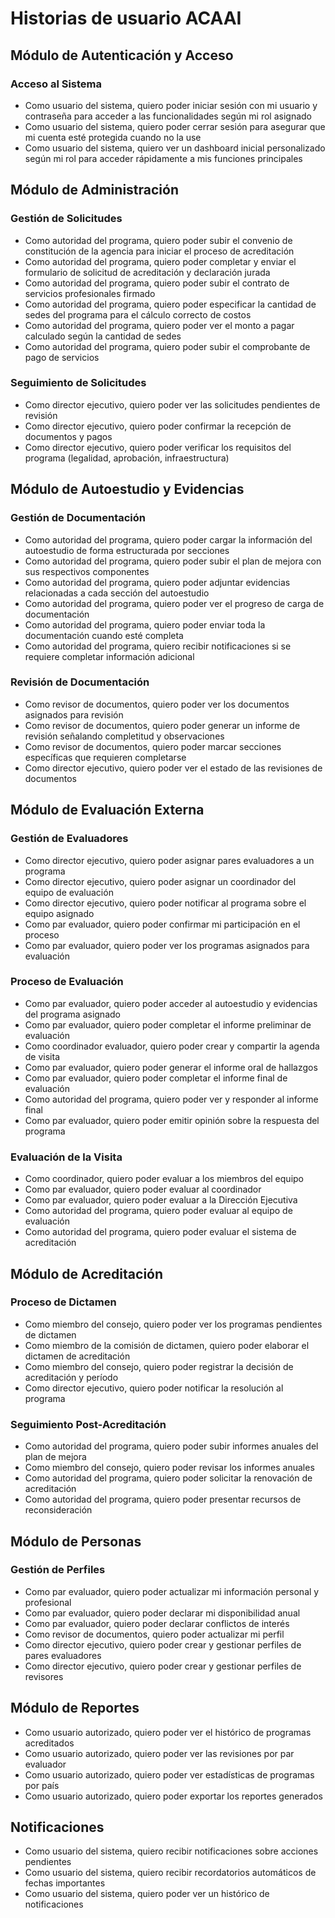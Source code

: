 # Historias de usuario ACAAI

## Módulo de Autenticación y Acceso

### Acceso al Sistema

- Como usuario del sistema, quiero poder iniciar sesión con mi usuario y contraseña para acceder a las funcionalidades según mi rol asignado
- Como usuario del sistema, quiero poder cerrar sesión para asegurar que mi cuenta esté protegida cuando no la use
- Como usuario del sistema, quiero ver un dashboard inicial personalizado según mi rol para acceder rápidamente a mis funciones principales

## Módulo de Administración

### Gestión de Solicitudes

- Como autoridad del programa, quiero poder subir el convenio de constitución de la agencia para iniciar el proceso de acreditación
- Como autoridad del programa, quiero poder completar y enviar el formulario de solicitud de acreditación y declaración jurada
- Como autoridad del programa, quiero poder subir el contrato de servicios profesionales firmado
- Como autoridad del programa, quiero poder especificar la cantidad de sedes del programa para el cálculo correcto de costos
- Como autoridad del programa, quiero poder ver el monto a pagar calculado según la cantidad de sedes
- Como autoridad del programa, quiero poder subir el comprobante de pago de servicios

### Seguimiento de Solicitudes

- Como director ejecutivo, quiero poder ver las solicitudes pendientes de revisión
- Como director ejecutivo, quiero poder confirmar la recepción de documentos y pagos
- Como director ejecutivo, quiero poder verificar los requisitos del programa (legalidad, aprobación, infraestructura)

## Módulo de Autoestudio y Evidencias

### Gestión de Documentación

- Como autoridad del programa, quiero poder cargar la información del autoestudio de forma estructurada por secciones
- Como autoridad del programa, quiero poder subir el plan de mejora con sus respectivos componentes
- Como autoridad del programa, quiero poder adjuntar evidencias relacionadas a cada sección del autoestudio
- Como autoridad del programa, quiero poder ver el progreso de carga de documentación
- Como autoridad del programa, quiero poder enviar toda la documentación cuando esté completa
- Como autoridad del programa, quiero recibir notificaciones si se requiere completar información adicional

### Revisión de Documentación

- Como revisor de documentos, quiero poder ver los documentos asignados para revisión
- Como revisor de documentos, quiero poder generar un informe de revisión señalando completitud y observaciones
- Como revisor de documentos, quiero poder marcar secciones específicas que requieren completarse
- Como director ejecutivo, quiero poder ver el estado de las revisiones de documentos

## Módulo de Evaluación Externa

### Gestión de Evaluadores

- Como director ejecutivo, quiero poder asignar pares evaluadores a un programa
- Como director ejecutivo, quiero poder asignar un coordinador del equipo de evaluación
- Como director ejecutivo, quiero poder notificar al programa sobre el equipo asignado
- Como par evaluador, quiero poder confirmar mi participación en el proceso
- Como par evaluador, quiero poder ver los programas asignados para evaluación

### Proceso de Evaluación

- Como par evaluador, quiero poder acceder al autoestudio y evidencias del programa asignado
- Como par evaluador, quiero poder completar el informe preliminar de evaluación
- Como coordinador evaluador, quiero poder crear y compartir la agenda de visita
- Como par evaluador, quiero poder generar el informe oral de hallazgos
- Como par evaluador, quiero poder completar el informe final de evaluación
- Como autoridad del programa, quiero poder ver y responder al informe final
- Como par evaluador, quiero poder emitir opinión sobre la respuesta del programa

### Evaluación de la Visita

- Como coordinador, quiero poder evaluar a los miembros del equipo
- Como par evaluador, quiero poder evaluar al coordinador
- Como par evaluador, quiero poder evaluar a la Dirección Ejecutiva
- Como autoridad del programa, quiero poder evaluar al equipo de evaluación
- Como autoridad del programa, quiero poder evaluar el sistema de acreditación

## Módulo de Acreditación

### Proceso de Dictamen

- Como miembro del consejo, quiero poder ver los programas pendientes de dictamen
- Como miembro de la comisión de dictamen, quiero poder elaborar el dictamen de acreditación
- Como miembro del consejo, quiero poder registrar la decisión de acreditación y período
- Como director ejecutivo, quiero poder notificar la resolución al programa

### Seguimiento Post-Acreditación

- Como autoridad del programa, quiero poder subir informes anuales del plan de mejora
- Como miembro del consejo, quiero poder revisar los informes anuales
- Como autoridad del programa, quiero poder solicitar la renovación de acreditación
- Como autoridad del programa, quiero poder presentar recursos de reconsideración

## Módulo de Personas

### Gestión de Perfiles

- Como par evaluador, quiero poder actualizar mi información personal y profesional
- Como par evaluador, quiero poder declarar mi disponibilidad anual
- Como par evaluador, quiero poder declarar conflictos de interés
- Como revisor de documentos, quiero poder actualizar mi perfil
- Como director ejecutivo, quiero poder crear y gestionar perfiles de pares evaluadores
- Como director ejecutivo, quiero poder crear y gestionar perfiles de revisores

## Módulo de Reportes

- Como usuario autorizado, quiero poder ver el histórico de programas acreditados
- Como usuario autorizado, quiero poder ver las revisiones por par evaluador
- Como usuario autorizado, quiero poder ver estadísticas de programas por país
- Como usuario autorizado, quiero poder exportar los reportes generados

## Notificaciones

- Como usuario del sistema, quiero recibir notificaciones sobre acciones pendientes
- Como usuario del sistema, quiero recibir recordatorios automáticos de fechas importantes
- Como usuario del sistema, quiero poder ver un histórico de notificaciones